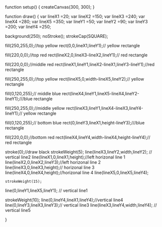 function setup() {
  createCanvas(300, 300);
}

function draw() {
  var lineX1 =20;
  var lineX2 =150;
  var lineX3 =240;
  var lineX4 =280;
  var lineX5 =350;
  var lineY1 =50;
  var lineY2 =90;
  var lineY3 =200;
  var lineY4 =250;
  
  background(250);
  noStroke();
  strokeCap(SQUARE);
  
  fill(250,255,0);//top yellow
  rect(0,0,lineX1,lineY1);// yellow rectangle
  
  fill(220,0,0);//top red
  rect(lineX2,0,lineX3-lineX2,lineY1);// red rectangle
  
  fill(220,0,0);//middle red
  rect(lineX1,lineY1,lineX2-lineX1,lineY3-lineY1);//red rectangle
  
  
  fill(250,255,0);//top yellow
  rect(lineX5,0,width-lineX5,lineY2);// yellow rectangle
  
  fill(0,120,255);// middle blue
  rect(lineX4,lineY1,lineX5-lineX4,lineY2-lineY1);///blue rectangle
  
  fill(250,255,0);//middle yellow
  rect(lineX3,lineY1,lineX4-lineX3,lineY4-lineY1);// yellow rectangle
  
  fill(0,120,255);// bottom blue
  rect(0,lineY3,lineX1,height-lineY3);///blue rectangle
  
  fill(220,0,0);//bottom red
  rect(lineX4,lineY4,width-lineX4,height-lineY4);// red rectangle
  
  stroke(0);//draw black
  strokeWeight(5);
  line(lineX3,lineY2,width,lineY2);  // vertical line2
	line(lineX1,0,lineX1,height);//left horizonal line 1
  line(lineX2,0,lineX2,lineY3);//left horizonal line 2
  line(lineX3,0,lineX3,height);// horizonal line 3
  line(lineX4,0,lineX4,height);//horizonal line 4
  line(lineX5,0,lineX5,lineY4);
 
		
	strokeWeight(15); 
  line(0,lineY1,lineX5,lineY1);  // vertical line1
	
  strokeWeight(10); 
  line(0,lineY4,lineX1,lineY4);//vertical line4
  line(0,lineY3,lineX3,lineY3);// vertical line3
  line(lineX3,lineY4,width,lineY4); // vertical line5

}
